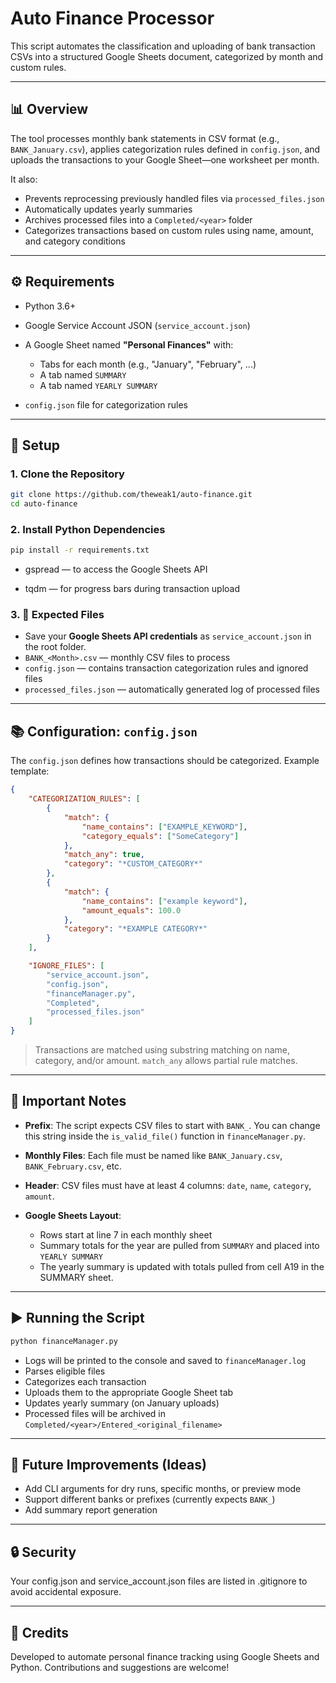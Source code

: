 # Auto Finance Processor

This script automates the classification and uploading of bank transaction CSVs into a structured Google Sheets document, categorized by month and custom rules.

---

## 📊 Overview

The tool processes monthly bank statements in CSV format (e.g., `BANK_January.csv`), applies categorization rules defined in `config.json`, and uploads the transactions to your Google Sheet—one worksheet per month.

It also:

- Prevents reprocessing previously handled files via `processed_files.json`
- Automatically updates yearly summaries
- Archives processed files into a `Completed/<year>` folder
- Categorizes transactions based on custom rules using name, amount, and category conditions

---

## ⚙️ Requirements

- Python 3.6+
- Google Service Account JSON (`service_account.json`)
- A Google Sheet named **"Personal Finances"** with:

  - Tabs for each month (e.g., "January", "February", ...)
  - A tab named `SUMMARY`
  - A tab named `YEARLY SUMMARY`

- `config.json` file for categorization rules

---

## 🚀 Setup

### 1. Clone the Repository

```bash
git clone https://github.com/theweak1/auto-finance.git
cd auto-finance
```

### 2. Install Python Dependencies

```bash
pip install -r requirements.txt
```

- gspread — to access the Google Sheets API

- tqdm — for progress bars during transaction upload

### 3. 📂 Expected Files

- Save your **Google Sheets API credentials** as `service_account.json` in the root folder.
- `BANK_<Month>.csv` — monthly CSV files to process
- `config.json` — contains transaction categorization rules and ignored files
- `processed_files.json` — automatically generated log of processed files

---

## 📚 Configuration: `config.json`

The `config.json` defines how transactions should be categorized. Example template:

```json
{
	"CATEGORIZATION_RULES": [
		{
			"match": {
				"name_contains": ["EXAMPLE_KEYWORD"],
				"category_equals": ["SomeCategory"]
			},
			"match_any": true,
			"category": "*CUSTOM_CATEGORY*"
		},
		{
			"match": {
				"name_contains": ["example keyword"],
				"amount_equals": 100.0
			},
			"category": "*EXAMPLE CATEGORY*"
		}
	],

	"IGNORE_FILES": [
		"service_account.json",
		"config.json",
		"financeManager.py",
		"Completed",
		"processed_files.json"
	]
}
```

> Transactions are matched using substring matching on name, category, and/or amount. `match_any` allows partial rule matches.

---

## 🚩 Important Notes

- **Prefix**: The script expects CSV files to start with `BANK_`. You can change this string inside the `is_valid_file()` function in `financeManager.py`.
- **Monthly Files**: Each file must be named like `BANK_January.csv`, `BANK_February.csv`, etc.
- **Header**: CSV files must have at least 4 columns: `date`, `name`, `category`, `amount`.
- **Google Sheets Layout**:

  - Rows start at line 7 in each monthly sheet
  - Summary totals for the year are pulled from `SUMMARY` and placed into `YEARLY SUMMARY`
  - The yearly summary is updated with totals pulled from cell A19 in the SUMMARY sheet.

---

## ▶️ Running the Script

```bash
python financeManager.py
```

- Logs will be printed to the console and saved to `financeManager.log`
- Parses eligible files
- Categorizes each transaction
- Uploads them to the appropriate Google Sheet tab
- Updates yearly summary (on January uploads)
- Processed files will be archived in `Completed/<year>/Entered_<original_filename>`

---

## 🚀 Future Improvements (Ideas)

- Add CLI arguments for dry runs, specific months, or preview mode
- Support different banks or prefixes (currently expects `BANK_`)
- Add summary report generation

---

## 🔒 Security

Your config.json and service_account.json files are listed in .gitignore to avoid accidental exposure.

---

## 🌟 Credits

Developed to automate personal finance tracking using Google Sheets and Python. Contributions and suggestions are welcome!
